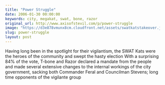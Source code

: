 ```yaml
---
title: "Power Struggle"
date: 2006-01-30 00:00:00
keywords: city, megakat, swat, bone, razor
original_url: http://www.axisofstevil.com/p/power-struggle
image: "https://d3e878vmunx8cm.cloudfront.net/assets/swatkatstakeover.jpg"
slug: power-struggle
layout: post
---
```


Having long been in the spotlight for their vigilantism, the SWAT Kats were the heroes of the community and swept the hasty election With a surprising 84% of the vote, T-bone and Razor declared a mandate from the people and made several extensive changes to the internal workings of the city government, sacking both Commander Feral and Councilman Stevens; long time opponents of the vigilante group


